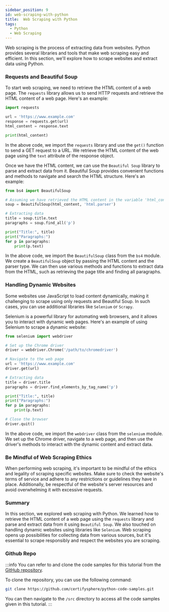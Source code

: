 ```yaml
---
sidebar_position: 9
id: web-scraping-with-python
title:  Web Scraping with Python
tags:
  - Python
  - Web Scraping
---
```


Web scraping is the process of extracting data from websites. Python provides several libraries and tools that make web scraping easy and efficient. In this section, we'll explore how to scrape websites and extract data using Python.

### Requests and Beautiful Soup

To start web scraping, we need to retrieve the HTML content of a web page. The `requests` library allows us to send HTTP requests and retrieve the HTML content of a web page. Here's an example:

```python
import requests

url = 'https://www.example.com'
response = requests.get(url)
html_content = response.text

print(html_content)
```

In the above code, we import the `requests` library and use the `get()` function to send a GET request to a URL. We retrieve the HTML content of the web page using the `text` attribute of the response object.

Once we have the HTML content, we can use the `Beautiful Soup` library to parse and extract data from it. Beautiful Soup provides convenient functions and methods to navigate and search the HTML structure. Here's an example:

```python
from bs4 import BeautifulSoup

# Assuming we have retrieved the HTML content in the variable 'html_content'
soup = BeautifulSoup(html_content, 'html.parser')

# Extracting data
title = soup.title.text
paragraphs = soup.find_all('p')

print("Title:", title)
print("Paragraphs:")
for p in paragraphs:
    print(p.text)
```

In the above code, we import the `BeautifulSoup` class from the `bs4` module. We create a `BeautifulSoup` object by passing the HTML content and the parser type. We can then use various methods and functions to extract data from the HTML, such as retrieving the page title and finding all paragraphs.

### Handling Dynamic Websites

Some websites use JavaScript to load content dynamically, making it challenging to scrape using only requests and Beautiful Soup. In such cases, you can use additional libraries like `Selenium` or `Scrapy`.

Selenium is a powerful library for automating web browsers, and it allows you to interact with dynamic web pages. Here's an example of using Selenium to scrape a dynamic website:

```python
from selenium import webdriver

# Set up the Chrome driver
driver = webdriver.Chrome('/path/to/chromedriver')

# Navigate to the web page
url = 'https://www.example.com'
driver.get(url)

# Extracting data
title = driver.title
paragraphs = driver.find_elements_by_tag_name('p')

print("Title:", title)
print("Paragraphs:")
for p in paragraphs:
    print(p.text)

# Close the browser
driver.quit()
```

In the above code, we import the `webdriver` class from the `selenium` module. We set up the Chrome driver, navigate to a web page, and then use the driver's methods to interact with the dynamic content and extract data.

### Be Mindful of Web Scraping Ethics

When performing web scraping, it's important to be mindful of the ethics and legality of scraping specific websites. Make sure to check the website's terms of service and adhere to any restrictions or guidelines they have in place. Additionally, be respectful of the website's server resources and avoid overwhelming it with excessive requests.

### Summary

In this section, we explored web scraping with Python. We learned how to retrieve the HTML content of a web page using the `requests` library and parse and extract data from it using `Beautiful Soup`. We also touched on handling dynamic websites using libraries like `Selenium`. Web scraping opens up possibilities for collecting data from various sources, but it's essential to scrape responsibly and respect the websites you are scraping. 

  ### Github Repo
:::info
  You can refer to and clone the code samples for this tutorial from the [GitHub repository](https://github.com/certifysphere/python-code-samples).

  To clone the repository, you can use the following command:

  ```bash
  git clone https://github.com/certifysphere/python-code-samples.git
  ```

  You can then navigate to the `/src` directory to access all the code samples given in this tutorial. 
:::